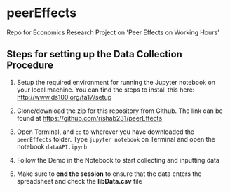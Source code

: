 # peerEffects
Repo for Economics Research Project on 'Peer Effects on Working Hours'

## Steps for setting up the Data Collection Procedure

1. Setup the required environment for running the Jupyter notebook on your local machine. You can find the steps to install this here: http://www.ds100.org/fa17/setup

2. Clone/download the zip for this repository from Github. The link can be found at https://github.com/rishab231/peerEffects

3. Open Terminal, and `cd` to wherever you have downloaded the `peerEffects` folder. Type `jupyter notebook` on Terminal and open the notebook `dataAPI.ipynb`

4. Follow the Demo in the Notebook to start collecting and inputting data

5. Make sure to **end the session** to ensure that the data enters the spreadsheet and check the **libData.csv** file
